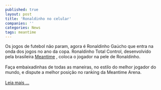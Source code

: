 ```yaml
---
published: true
layout: post
title: 'Ronaldinho no celular'
companies: ''
categories: News
tags: meantime
---
```

Os jogos de futebol n&atilde;o param, agora &eacute; Ronaldinho Ga&uacute;cho que entra na onda dos jogos no ano da copa. Ronaldinho Total Control, desenvolvido pela brasileira <a href="{{ site.baseurl }}/index.php?p=cl&amp;t=19&amp;idd=41">Meantime</a>
, coloca o jogador na pele de Ronaldinho.<br /><br />Fa&ccedil;a embaixadinhas de todas as maneiras, no estilo do melhor jogador do mundo, e dispute a melhor posi&ccedil;&atilde;o no ranking da Meantime Arena.<br /><br /><a href="{{ site.baseurl }}/index.php?p=c&amp;id=409">Leia mais ...</a>

